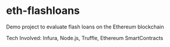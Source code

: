 # eth-flashloans

Demo project to evaluate flash loans on the Ethereum blockchain

Tech Involved: Infura, Node.js, Truffle, Ethereum SmartContracts
